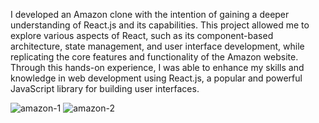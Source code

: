 I developed an Amazon clone with the intention of gaining a deeper understanding of React.js and its capabilities. This project allowed me to explore various aspects of React, such as its component-based architecture, state management, and user interface development, while replicating the core features and functionality of the Amazon website. Through this hands-on experience, I was able to enhance my skills and knowledge in web development using React.js, a popular and powerful JavaScript library for building user interfaces.

![amazon-1](https://github.com/SolankiDhruvraj/amazon-clone/assets/88239705/15c6de31-755e-4713-833b-29ab9161dc81)
![amazon-2](https://github.com/SolankiDhruvraj/amazon-clone/assets/88239705/73900f74-5f1f-4935-bb7b-0e9e116d7e15)
